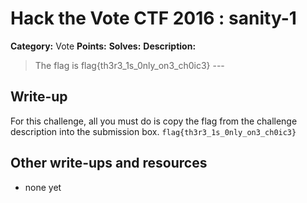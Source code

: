 # Hack the Vote CTF 2016 : sanity-1

**Category:** Vote
**Points:**
**Solves:**
**Description:**

> The flag is flag{th3r3_1s_0nly_on3_ch0ic3}  ---  


## Write-up

For this challenge, all you must do is copy the flag from the challenge description into the submission box.
`flag{th3r3_1s_0nly_on3_ch0ic3}`

## Other write-ups and resources

* none yet
